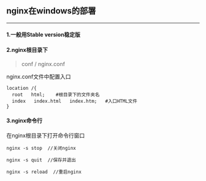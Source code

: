 ## nginx在windows的部署
---
#### 1.一般用Stable version稳定版

#### 2.nginx根目录下

>conf / nginx.conf

nginx.conf文件中配置入口

```
location /{
  root   html;    #根目录下的文件夹名
  index   index.html   index.htm;   #入口HTML文件
}
```
#### 3.nginx命令行
在nginx根目录下打开命令行窗口

```
nginx -s stop  //关闭nginx

nginx -s quit  //保存并退出

nginx -s reload  //重启nginx
```

